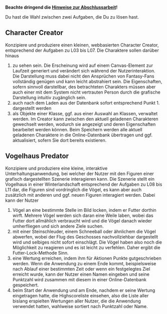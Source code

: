 **Beachte dringend die [Hinweise zur Abschlussarbeit](https://github.com/JirkaDellOro/EIA2-Inverted/wiki/Hinweise-zur-Abschlussarbeit)!**  

Du hast die Wahl zwischen zwei Aufgaben, die Du zu lösen hast. 

## Character Creator
Konzipiere und produziere einen kleinen, webbasierten Character Creator, entsprechend der Aufgaben zu L03 bis L07. Die Charaktere sollen darüber hinaus  
1. zu sehen sein. Die Erscheinung wird auf einem Canvas-Element zur Laufzeit generiert und verändert sich während der Nutzerinteraktion. Die Darstellung muss dabei nicht den Ansprüchen von Fantasy-Fans vollständig genügen und kann leicht abstrahiert sein. Die Eigenschaften, sofern sinnvoll darstellbar, des betrachteten Charakters müssen aber auch einer mit dem System nicht vertrauten Person durch die grafische Darstellung intuitiv zugänglich sein.
2. auch nach dem Laden aus der Datenbank sofort entsprechend Punkt 1. dargestellt werden
3. als Objekte einer Klasse, ggf. aus einer Auswahl an Klassen, verwaltet werden. Im Creator kann zwischen den aktuell geladenen Charakteren gewechselt werden, wodurch sie angezeigt und deren Eigenschaften bearbeitet werden können. Beim Speichern werden alle aktuell geladenen Charaktere in die Online-Datenbank übertragen und ggf. aktualisiert, sofern Sie dort bereits existieren.


## Vogelhaus Predator
Konzipiere und produziere eine kleine, interaktive Unterhaltungsanwendung, bei welcher der Nutzer mit den Figuren einer grafisch dargestellten Szenerie interagieren kann. Die Szenerie stellt ein Vogelhaus in einer Winterlandschaft entsprechend der Aufgaben zu L08 bis L11 dar, die Figuren sind vordringlich die Vögel, es kann aber auch zusätzlich mit anderen und ggf. neuen Figuren interagiert werden. Dabei kann der Nutzer
1. Vögel an eine bestimmte Stelle im Bild locken, indem er Futter dorthin wirft. Mehrere Vögel werden sich daran eine Weile laben, wobei das Futter dort allmählich verbraucht wird und die Vögel danach wieder umherfliegen und sich andere Ziele suchen.  
2. mit einer Steinschleuder, einem Schneeball oder ähnlichem die Vögel abwerfen, wobei der Flug des Geschosses nachvollziehbar dargestellt wird und selbiges nicht sofort einschlägt. Die Vögel haben also noch die Möglichkeit zu reagieren und es ist leicht zu verfehlen. Daher ergibt die Futter-Lock-Methode Sinn.
3. eine Wertung erreichen, indem ihm für Aktionen Punkte gutgeschrieben werden. Wenn die Anwendung zu einem Ende kommt, beispielsweise nach Ablauf einer bestimmten Zeit oder wenn ein festgelegtes Ziel erreicht wurde, kann der Nutzer einen Namen eingeben und seine Punktzahl wird zusammen mit diesem in einer Online-Datenbank gespeichert.
4. beim Start der Anwendung und am Ende, nachdem er seine Wertung eingetragen hatte, die Highscoreliste einsehen, also die Liste aller bislang erspielten Wertungen aller Nutzer, die die Anwendung verwendet hatten, wahlweise sortiert nach Punktzahl oder Name.